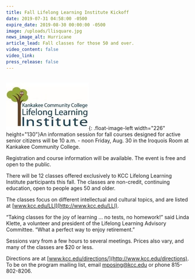 ```yaml
---
title: Fall Lifelong Learning Institute Kickoff
date: 2019-07-31 04:58:00 -0500
expire_date: 2019-08-30 00:00:00 -0500
image: /uploads/llisquare.jpg
news_image_alt: Hurricane
article_lead: Fall classes for those 50 and over.
video_content: false
video_link:
press_release: false
---
```


<br>![](/uploads/llithumbnail.jpg){: .float-image-left width="226" height="130"}An information session for fall courses designed for active senior citizens will be 10 a.m. - noon Friday, Aug. 30 in the Iroquois Room at Kankakee Community College.&nbsp;

Registration and course information will be available. The event is free and open to the public.&nbsp;

There will be 12 classes offered exclusively to KCC Lifelong Learning Institute participants this fall. The classes are non-credit, continuing education, open to people ages 50 and older.&nbsp;

The classes focus on different intellectual and cultural topics, and are listed at [www.kcc.edu/LLI](http://www.kcc.edu/LLI).

“Taking classes for the joy of learning … no tests, no homework\!” said Linda Klette, a volunteer and president of the Lifelong Learning Advisory Committee. “What a perfect way to enjoy retirement.”

Sessions vary from a few hours to several meetings. Prices also vary, and many of the classes are $20 or less. &nbsp;&nbsp;

Directions are at [www.kcc.edu/directions/](http://www.kcc.edu/directions). To be on the program mailing list, email [mposing@kcc.edu](mailto:mposing@kcc.edu) or phone 815-802-8206.